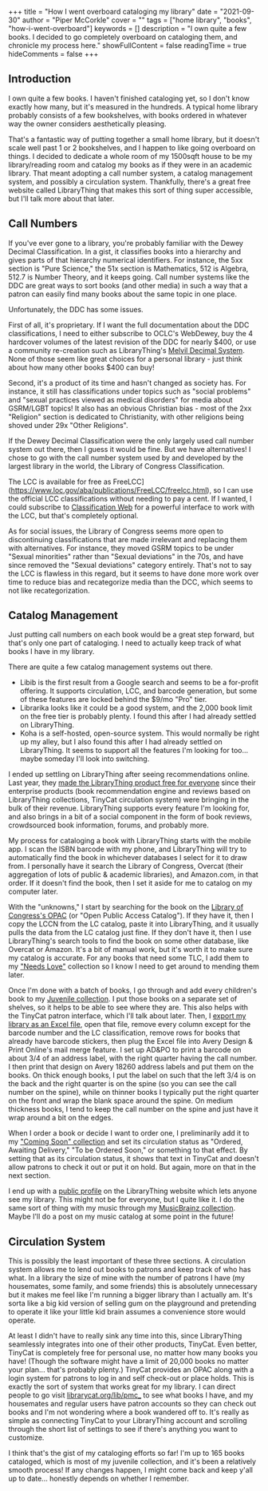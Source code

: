 +++
title = "How I went overboard cataloging my library"
date = "2021-09-30"
author = "Piper McCorkle"
cover = ""
tags = ["home library", "books", "how-i-went-overboard"]
keywords = []
description = "I own quite a few books. I decided to go completely overboard on cataloging them, and chronicle my process here."
showFullContent = false
readingTime = true
hideComments = false
+++

## Introduction

I own quite a few books. I haven't finished cataloging yet, so I don't know
exactly how many, but it's measured in the hundreds. A typical home library
probably consists of a few bookshelves, with books ordered in whatever way the
owner considers aesthetically pleasing.

<!-- TODO photo -->

That's a fantastic way of putting together a small home library, but it doesn't
scale well past 1 or 2 bookshelves, and I happen to like going overboard on
things. I decided to dedicate a whole room of my 1500sqft house to be my
library/reading room and catalog my books as if they were in an academic
library. That meant adopting a call number system, a catalog management system,
and possibly a circulation system. Thankfully, there's a great free website
called LibraryThing that makes this sort of thing super accessible, but I'll
talk more about that later.

## Call Numbers

<!-- TODO photo -->

If you've ever gone to a library, you're probably familiar with the Dewey
Decimal Classification. In a gist, it classifies books into a hierarchy and
gives parts of that hierarchy numerical identifiers. For instance, the 5xx
section is "Pure Science," the 51x section is Mathematics, 512 is Algebra,
512.7 is Number Theory, and it keeps going. Call number systems like the DDC
are great ways to sort books (and other media) in such a way that a patron can
easily find many books about the same topic in one place.

Unfortunately, the DDC has some issues.

First of all, it's proprietary. If I want the full documentation about the DDC
classifications, I need to either subscribe to OCLC's WebDewey, buy the 4
hardcover volumes of the latest revision of the DDC for nearly $400, or use a
community re-creation such as LibraryThing's
[Melvil Decimal System](https://www.librarything.com/mds). None of those seem
like great choices for a personal library - just think about how many other
books $400 can buy!

Second, it's a product of its time and hasn't changed as society has. For
instance, it still has classifications under topics such as "social problems"
and "sexual practices viewed as medical disorders" for media about GSRM/LGBT
topics! It also has an obvious Christian bias - most of the 2xx "Religion"
section is dedicated to Christianity, with other religions being shoved under
29x "Other Religions".

If the Dewey Decimal Classification were the only largely used call number
system out there, then I guess it would be fine. But we have alternatives! I
chose to go with the call number system used by and developed by the largest
library in the world, the Library of Congress Classification.

The LCC is available for free as
FreeLCC](https://www.loc.gov/aba/publications/FreeLCC/freelcc.html), so I can
use the official LCC classifications without needing to pay a cent. If I
wanted, I could subscribe to [Classification Web](https://classweb.org/) for a
powerful interface to work with the LCC, but that's completely optional.

As for social issues, the Library of Congress seems more open to discontinuing
classifications that are made irrelevant and replacing them with alternatives.
For instance, they moved GSRM topics to be under "Sexual minorities" rather
than "Sexual deviations" in the 70s, and have since removed the "Sexual
deviations" category entirely. That's not to say the LCC is flawless in this
regard, but it seems to have done more work over time to reduce bias and
recategorize media than the DCC, which seems to not like recategorization.

## Catalog Management

<!-- TODO photo -->

Just putting call numbers on each book would be a great step forward, but
that's only one part of cataloging. I need to actually keep track of what
books I have in my library.

There are quite a few catalog management systems out there.

- Libib is the first result from a Google search and seems to be a for-profit
  offering. It supports circulation, LCC, and barcode generation, but some of
  these features are locked behind the $9/mo "Pro" tier.
- Librarika looks like it could be a good system, and the 2,000 book limit on
  the free tier is probably plenty. I found this after I had already settled
  on LibraryThing.
- Koha is a self-hosted, open-source system. This would normally be right up
  my alley, but I also found this after I had already settled on LibraryThing.
  It seems to support all the features I'm looking for too... maybe someday
  I'll look into switching.

I ended up settling on LibraryThing after seeing recommendations online. Last
year, they [made the LibraryThing product free for everyone](https://blog.librarything.com/2020/03/librarything-goes-free/)
since their enterprise products (book recommendation engine and reviews based
on LibraryThing collections, TinyCat circulation system) were bringing in the
bulk of their revenue. LibraryThing supports every feature I'm looking for, and
also brings in a bit of a social component in the form of book reviews,
crowdsourced book information, forums, and probably more.

My process for cataloging a book with LibraryThing starts with the mobile app.
I scan the ISBN barcode with my phone, and LibraryThing will try to
automatically find the book in whichever databases I select for it to draw
from. I personally have it search the Library of Congress, Overcat (their
aggregation of lots of public & academic libraries), and Amazon.com, in that
order. If it doesn't find the book, then I set it aside for me to catalog on my
computer later.

With the "unknowns," I start by searching for the book on the
[Library of Congress's OPAC](https://catalog.loc.gov/) (or "Open Public Access
Catalog"). If they have it, then I copy the LCCN from the LC catalog, paste it
into LibraryThing, and it usually pulls the data from the LC catalog just fine.
If they don't have it, then I use LibraryThing's search tools to find the book
on some other database, like Overcat or Amazon. It's a bit of manual work, but
it's worth it to make sure my catalog is accurate. For any books that need some
TLC, I add them to my
["Needs Love"](https://www.librarything.com/catalog/pmc_/needslove) collection
so I know I need to get around to mending them later.

Once I'm done with a batch of books, I go through and add every children's book
to my [Juvenile collection](https://www.librarything.com/catalog/pmc_/juvenile).
I put those books on a separate set of shelves, so it helps to be able to see
where they are. This also helps with the TinyCat patron interface, which I'll
talk about later. Then, I [export my library as an Excel file](https://www.librarything.com/export.php?export_type=xls),
open that file, remove every column except for the barcode number and the LC
classification, remove rows for books that already have barcode stickers, then
plug the Excel file into Avery Design & Print Online's mail merge feature. I
set up AD&PO to print a barcode on about 3/4 of an address label, with the
right quarter having the call number. I then print that design on Avery 18260
address labels and put them on the books. On thick enough books, I put the
label on such that the left 3/4 is on the back and the right quarter is on the
spine (so you can see the call number on the spine), while on thinner books I
typically put the right quarter on the front and wrap the blank space around
the spine. On medium thickness books, I tend to keep the call number on the
spine and just have it wrap around a bit on the edges.

<!-- TODO photo -->

When I order a book or decide I want to order one, I preliminarily add it to my
["Coming Soon" collection](https://www.librarything.com/catalog/pmc_/comingsoon)
and set its circulation status as "Ordered, Awaiting Delivery," "To be Ordered
Soon," or something to that effect. By setting that as its circulation status,
it shows that text in TinyCat and doesn't allow patrons to check it out or put
it on hold. But again, more on that in the next section.

I end up with a [public profile](https://www.librarything.com/profile/pmc_) on
the LibraryThing website which lets anyone see my library. This might not be
for everyone, but I quite like it. I do the same sort of thing with my music
through my [MusicBrainz collection](https://musicbrainz.org/collection/7a8bdef2-e937-42ac-b883-43b739b32798).
Maybe I'll do a post on my music catalog at some point in the future!

## Circulation System

<!-- TODO photo -->

This is possibly the least important of these three sections. A circulation
system allows me to lend out books to patrons and keep track of who has what.
In a library the size of mine with the number of patrons I have (my housemates,
some family, and some friends) this is absolutely unnecessary but it makes me
feel like I'm running a bigger library than I actually am. It's sorta like a
big kid version of selling gum on the playground and pretending to operate it
like your little kid brain assumes a convenience store would operate.

At least I didn't have to really sink any time into this, since LibraryThing
seamlessly integrates into one of their other products, TinyCat. Even better,
TinyCat is completely free for personal use, no matter how many books you have!
(Though the software might have a limit of 20,000 books no matter your plan...
that's probably plenty.) TinyCat provides an OPAC along with a login system for
patrons to log in and self check-out or place holds. This is exactly the sort
of system that works great for my library. I can direct people to go visit
[librarycat.org/lib/pmc\_](https://librarycat.org/lib/pmc_) to see what books I
have, and my housemates and regular users have patron accounts so they can
check out books and I'm not wondering where a book wandered off to. It's really
as simple as connecting TinyCat to your LibraryThing account and scrolling
through the short list of settings to see if there's anything you want to
customize.

I think that's the gist of my cataloging efforts so far! I'm up to 165 books
cataloged, which is most of my juvenile collection, and it's been a relatively
smooth process! If any changes happen, I might come back and keep y'all up to
date... honestly depends on whether I remember.
